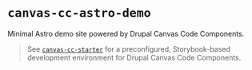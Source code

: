 # `canvas-cc-astro-demo`

Minimal Astro demo site powered by Drupal Canvas Code Components.

> See [`canvas-cc-starter`](https://github.com/balintbrews/canvas-cc-starter)
> for a preconfigured, Storybook-based development environment for Drupal Canvas
> Code Components.
